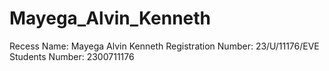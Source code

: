 # Mayega_Alvin_Kenneth
Recess
Name: Mayega Alvin Kenneth
Registration Number: 23/U/11176/EVE
Students Number: 2300711176